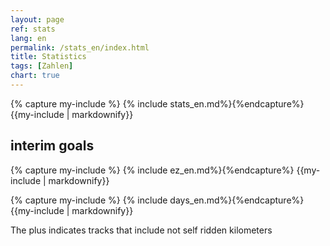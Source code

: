 ```yaml
---
layout: page
ref: stats
lang: en
permalink: /stats_en/index.html
title: Statistics
tags: [Zahlen]
chart: true
---
```


{% capture my-include %} {% include stats_en.md%}{%endcapture%}
{{my-include | markdownify}}

## interim goals


{% capture my-include %} {% include ez_en.md%}{%endcapture%}
{{my-include | markdownify}}
    
   
{% capture my-include %} {% include days_en.md%}{%endcapture%}
{{my-include | markdownify}}
   

The plus indicates tracks that include not self ridden kilometers   